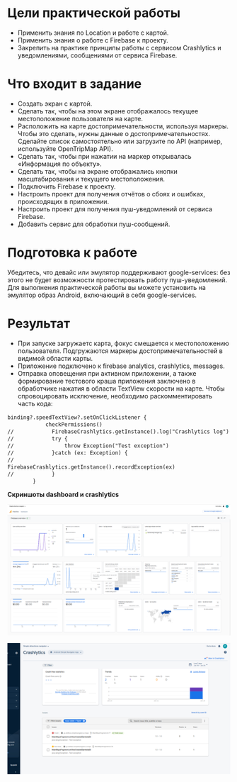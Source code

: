 # Цели практической работы
- Применить знания по Location и работе с картой.
- Применить знания о работе с Firebase к проекту.
- Закрепить на практике принципы работы с сервисом Crashlytics и уведомлениями, сообщениями от сервиса Firebase.


# Что входит в задание
- Создать экран с картой.
- Сделать так, чтобы на этом экране отображалось текущее местоположение пользователя на карте.
- Расположить на карте достопримечательности, используя маркеры. Чтобы это сделать, нужны данные о достопримечательностях. Сделайте список самостоятельно или загрузите по API (например, используйте OpenTripMap API).
- Сделать так, чтобы при нажатии на маркер открывалась «Информация по объекту».
- Сделать так, чтобы на экране отображались кнопки масштабирования и текущего местоположения.
- Подключить Firebase к проекту.
- Настроить проект для получения отчётов о сбоях и ошибках, происходящих в приложении.
- Настроить проект для получения пуш-уведомлений от сервиса Firebase.
- Добавить сервис для обработки пуш-сообщений.


# Подготовка к работе
Убедитесь, что девайс или эмулятор поддерживают google-services: без этого не будет возможности протестировать работу пуш-уведомлений. Для выполнения практической работы вы можете установить на эмулятор образ Android, включающий в себя google-services.



# Результат
- При запуске загружаетс карта, фокус смещается к местоположению пользователя. Подгружаются маркеры достопримечательностей в видимой области карты.
- Приложение подключено к firebase analytics, crashlytics, messages.
- Отправка оповещения при активном приложении, а также формирование тестового краша приложения заключено в обработчике нажатия в области TextView скорости на карте. Чтобы спровоцировать исключение, необходимо раскомментировать часть кода:
```
binding?.speedTextView?.setOnClickListener {
            checkPermissions()
//            FirebaseCrashlytics.getInstance().log("Crashlytics log")
//            try {
//                throw Exception("Test exception")
//            }catch (ex: Exception) {
//                FirebaseCrashlytics.getInstance().recordException(ex)
//            }
        }
```

**Скриншоты dashboard и crashlytics**

![dashboard](./screenshots/dashboard.png)

![crashlytics](./screenshots/crashlytics.png)
